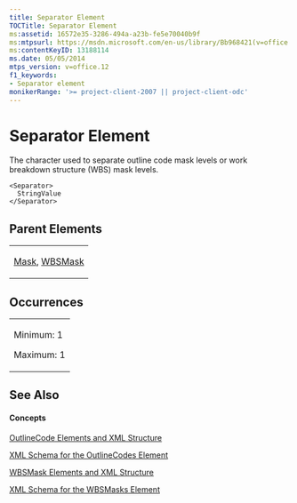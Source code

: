 ```yaml
---
title: Separator Element
TOCTitle: Separator Element
ms:assetid: 16572e35-3286-494a-a23b-fe5e70040b9f
ms:mtpsurl: https://msdn.microsoft.com/en-us/library/Bb968421(v=office.12)
ms:contentKeyID: 13188114
ms.date: 05/05/2014
mtps_version: v=office.12
f1_keywords:
- Separator element
monikerRange: '>= project-client-2007 || project-client-odc'
---
```


# Separator Element




The character used to separate outline code mask levels or work breakdown structure (WBS) mask levels.

    <Separator>
      StringValue
    </Separator>

## Parent Elements

<table>
<colgroup>
<col style="width: 100%" />
</colgroup>
<tbody>
<tr class="odd">
<td><p><a href="bb968659(v=office.12).md">Mask</a>, <a href="bb968641(v=office.12).md">WBSMask</a></p></td>
</tr>
</tbody>
</table>

## Occurrences

<table>
<colgroup>
<col style="width: 100%" />
</colgroup>
<tbody>
<tr class="odd">
<td><p>Minimum: 1</p>
<p>Maximum: 1</p></td>
</tr>
</tbody>
</table>

## See Also

#### Concepts

[OutlineCode Elements and XML Structure](outlinecode-elements-and-xml-structure.md)

[XML Schema for the OutlineCodes Element](xml-schema-for-the-outlinecodes-element.md)

[WBSMask Elements and XML Structure](wbsmask-elements-and-xml-structure.md)

[XML Schema for the WBSMasks Element](xml-schema-for-the-wbsmasks-element.md)

